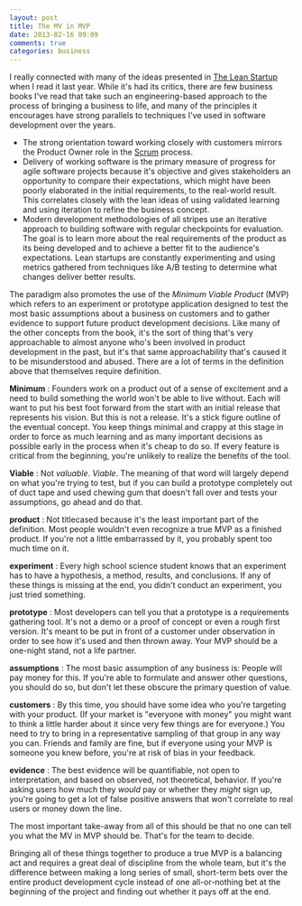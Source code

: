 ```yaml
---
layout: post
title: The MV in MVP
date: 2013-02-16 09:09
comments: true
categories: business
---
```

I really connected with many of the ideas presented in [The Lean Startup][1] when I read it last year. While it's had its critics, there are few business books I've read that take such an engineering-based approach to the process of bringing a business to life, and many of the principles it encourages have strong parallels to techniques I've used in software development over the years.

<!--more-->

*   The strong orientation toward working closely with customers mirrors the Product Owner role in the [Scrum][2] process.
*   Delivery of working software is the primary measure of progress for agile software projects because it's objective and gives stakeholders an opportunity to compare their expectations, which might have been poorly elaborated in the initial requirements, to the real-world result. This correlates closely with the lean ideas of using validated learning and using iteration to refine the business concept.
*   Modern development methodologies of all stripes use an iterative approach to building software with regular checkpoints for evaluation. The goal is to learn more about the real requirements of the product as its being developed and to achieve a better fit to the audience's expectations. Lean startups are constantly experimenting and using metrics gathered from techniques like A/B testing to determine what changes deliver better results.

The paradigm also promotes the use of the *Minimum Viable Product* (MVP) which refers to an experiment or prototype application designed to test the most basic assumptions about a business on customers and to gather evidence to support future product development decisions. Like many of the other concepts from the book, it's the sort of thing that's very approachable to almost anyone who's been involved in product development in the past, but it's that same approachability that's caused it to be misunderstood and abused. There are a lot of terms in the definition above that themselves require definition.

**Minimum**
:   Founders work on a product out of a sense of excitement and a need to build something the world won't be able to live without. Each will want to put his best foot forward from the start with an initial release that represents his vision. But this is not a release. It's a stick figure outline of the eventual concept. You keep things minimal and crappy at this stage in order to force as much learning and as many important decisions as possible early in the process when it's cheap to do so. If every feature is critical from the beginning, you're unlikely to realize the benefits of the tool.

**Viable**
:   Not *valuable*. *Viable*. The meaning of that word will largely depend on what you're trying to test, but if you can build a prototype completely out of duct tape and used chewing gum that doesn't fall over and tests your assumptions, go ahead and do that.

**product**
:   Not titlecased because it's the least important part of the definition. Most people wouldn't even recognize a true MVP as a finished product. If you're not a little embarrassed by it, you probably spent too much time on it.

**experiment**
:   Every high school science student knows that an experiment has to have a hypothesis, a method, results, and conclusions. If any of these things is missing at the end, you didn't conduct an experiment, you just tried something.

**prototype**
:   Most developers can tell you that a prototype is a requirements gathering tool. It's not a demo or a proof of concept or even a rough first version. It's meant to be put in front of a customer under observation in order to see how it's used and then thrown away. Your MVP should be a one-night stand, not a life partner.

**assumptions**
:   The most basic assumption of any business is: People will pay money for this. If you're able to formulate and answer other questions, you should do so, but don't let these obscure the primary question of value.

**customers**
:   By this time, you should have some idea who you're targeting with your product. (If your market is "everyone with money" you might want to think a little harder about it since very few things are for everyone.) You need to try to bring in a representative sampling of that group in any way you can. Friends and family are fine, but if everyone using your MVP is someone you knew before, you're at risk of bias in your feedback.

**evidence**
:   The best evidence will be quantifiable, not open to interpretation, and based on observed, not theoretical, behavior. If you're asking users how much they *would* pay or whether they *might* sign up, you're going to get a lot of false positive answers that won't correlate to real users or money down the line.

The most important take-away from all of this should be that no one can tell you what the MV in MVP should be. That's for the team to decide.

Bringing all of these things together to produce a true MVP is a balancing act and requires a great deal of discipline from the whole team, but it's the difference between making a long series of small, short-term bets over the entire product development cycle instead of one all-or-nothing bet at the beginning of the project and finding out whether it pays off at the end.

[1]: http://www.amazon.com/Lean-Startup-Entrepreneurs-Continuous-Innovation/dp/0307887898
[2]: http://www.scrum.org/
